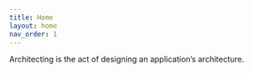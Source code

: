 ```yaml
---
title: Home
layout: home
nav_order: 1
---
```


Architecting is the act of designing an application’s architecture.
